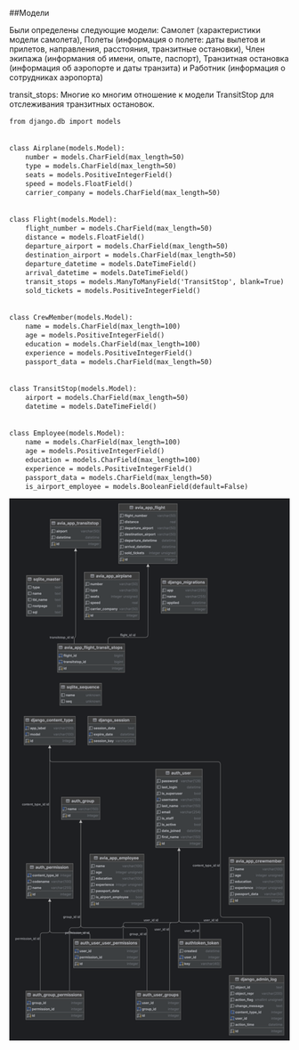 ##Модели


Были определены следующие модели:
Самолет (характеристики модели самолета), 
Полеты (информация о полете: даты вылетов и прилетов, направления, расстояния, транзитные остановки), Член экипажа (информания об имени, опыте, паспорт), 
Транзитная остановка (информация об аэропорте и даты транзита) и Работник (информация о сотрудниках аэропорта)

transit_stops: Многие ко многим отношение к модели TransitStop для отслеживания транзитных остановок.

    from django.db import models
    
    
    class Airplane(models.Model):
        number = models.CharField(max_length=50)
        type = models.CharField(max_length=50)
        seats = models.PositiveIntegerField()
        speed = models.FloatField()
        carrier_company = models.CharField(max_length=50)
    
    
    class Flight(models.Model):
        flight_number = models.CharField(max_length=50)
        distance = models.FloatField()
        departure_airport = models.CharField(max_length=50)
        destination_airport = models.CharField(max_length=50)
        departure_datetime = models.DateTimeField()
        arrival_datetime = models.DateTimeField()
        transit_stops = models.ManyToManyField('TransitStop', blank=True)
        sold_tickets = models.PositiveIntegerField()
    
    
    class CrewMember(models.Model):
        name = models.CharField(max_length=100)
        age = models.PositiveIntegerField()
        education = models.CharField(max_length=100)
        experience = models.PositiveIntegerField()
        passport_data = models.CharField(max_length=50)
    
    
    class TransitStop(models.Model):
        airport = models.CharField(max_length=50)
        datetime = models.DateTimeField()
    
    
    class Employee(models.Model):
        name = models.CharField(max_length=100)
        age = models.PositiveIntegerField()
        education = models.CharField(max_length=100)
        experience = models.PositiveIntegerField()
        passport_data = models.CharField(max_length=50)
        is_airport_employee = models.BooleanField(default=False)

![БД](img/db_sqlite3.png)